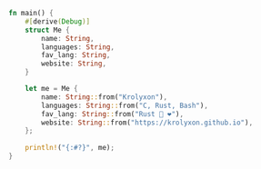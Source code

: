```rust
fn main() {
    #[derive(Debug)]
    struct Me {
        name: String,
        languages: String,
        fav_lang: String,
        website: String,
    }

    let me = Me {
        name: String::from("Krolyxon"),
        languages: String::from("C, Rust, Bash"),
        fav_lang: String::from("Rust 🦀 ❤️"),
        website: String::from("https://krolyxon.github.io"),
    };
    
    println!("{:#?}", me);
}
```


<!-- <div> -->
<!--     <img src="https://github-readme-stats.vercel.app/api?username=krolyxon&show_icons=true&hide_border=true&bg_color=181825&text_color=cdd6f4&icon_color=f5c2e7&hide_title=true&include_all_commits=true&count_private=true&ring_color=f5c2e7&border_radius=8" style="margin-bottom: 20px;" /> -->
<!-- </div> -->
